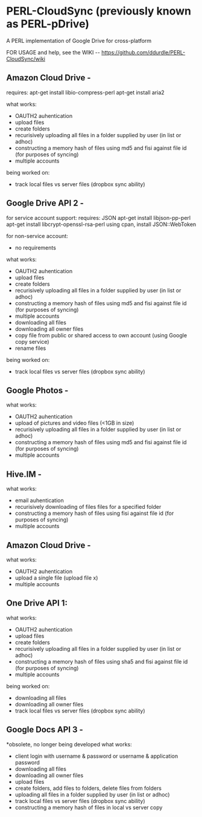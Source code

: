PERL-CloudSync
(previously known as PERL-pDrive)
=================================

A PERL implementation of Google Drive for cross-platform


FOR USAGE and help, see the WIKI -- https://github.com/ddurdle/PERL-CloudSync/wiki

Amazon Cloud Drive -
-------------------------------

requires:
apt-get install libio-compress-perl
apt-get install aria2

what works:
- OAUTH2 auhentication
- upload files
- create folders
- recurisively uploading all files in a folder supplied by user (in list or adhoc)
- constructing a memory hash of files using md5 and fisi against file id (for purposes of syncing)
- multiple accounts

being worked on:
- track local files vs server files (dropbox sync ability)


Google Drive API 2 -
-------------------------------

for service account support:
requires: JSON
apt-get install libjson-pp-perl
apt-get install libcrypt-openssl-rsa-perl
using cpan, install JSON::WebToken

for non-service account:
- no requirements

what works:
- OAUTH2 auhentication
- upload files
- create folders
- recurisively uploading all files in a folder supplied by user (in list or adhoc)
- constructing a memory hash of files using md5 and fisi against file id (for purposes of syncing)
- multiple accounts
- downloading all files
- downloading all owner files
- copy file from public or shared access to own account (using Google copy service)
- rename files

being worked on:
- track local files vs server files (dropbox sync ability)

Google Photos -
--------------------------
what works:
- OAUTH2 auhentication
- upload of pictures and video files (<1GB in size)
- recurisively uploading all files in a folder supplied by user (in list or adhoc)
- constructing a memory hash of files using md5 and fisi against file id (for purposes of syncing)
- multiple accounts

Hive.IM -
----------------
what works:
- email auhentication
- recurisively downloading of files files for a specified folder
- constructing a memory hash of files using fisi against file id (for purposes of syncing)
- multiple accounts

Amazon Cloud Drive -
--------------------------------
what works:
- OAUTH2 auhentication
- upload a single file (upload file x)
- multiple accounts

One Drive API 1:
-------------------------
what works:
- OAUTH2 auhentication
- upload files
- create folders
- recurisively uploading all files in a folder supplied by user (in list or adhoc)
- constructing a memory hash of files using sha5 and fisi against file id (for purposes of syncing)
- multiple accounts

being worked on:
- downloading all files
- downloading all owner files
- track local files vs server files (dropbox sync ability)


Google Docs API 3 -
-------------------------------
*obsolete, no longer being developed
what works:
- client login with username & password or username & application password
- downloading all files
- downloading all owner files
- upload files
- create folders, add files to folders, delete files from folders
- uploading all files in a folder supplied by user (in list or adhoc)
- track local files vs server files (dropbox sync ability)
- constructing a memory hash of files in local vs server copy

